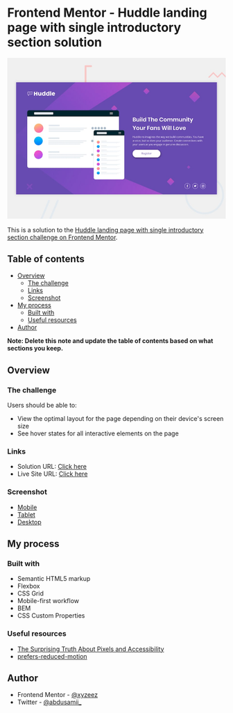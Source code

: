 # Frontend Mentor - Huddle landing page with single introductory section solution

![](./images/Screenshots/desktop-preview.jpg)

This is a solution to the [Huddle landing page with single introductory section challenge on Frontend Mentor](https://www.frontendmentor.io/challenges/huddle-landing-page-with-a-single-introductory-section-B_2Wvxgi0).

## Table of contents

- [Overview](#overview)
  - [The challenge](#the-challenge)
  - [Links](#links)
  - [Screenshot](#screenshot)
- [My process](#my-process)
  - [Built with](#built-with)
  - [Useful resources](#useful-resources)
- [Author](#author)

**Note: Delete this note and update the table of contents based on what sections you keep.**

## Overview

### The challenge

Users should be able to:

- View the optimal layout for the page depending on their device's screen size
- See hover states for all interactive elements on the page

### Links

- Solution URL: [Click here](https://www.frontendmentor.io/solutions/responsive-huddle-landing-page-with-single-introductory-section-3YPhE6DAqq)
- Live Site URL: [Click here](https://huddle-landing-page-femc.netlify.app/)

### Screenshot

- [Mobile](./images/Screenshots/mobile.png)
- [Tablet](./images/Screenshots/tablet.png)
- [Desktop](./images/Screenshots/desktop.png)

## My process

### Built with

- Semantic HTML5 markup
- Flexbox
- CSS Grid
- Mobile-first workflow
- BEM
- CSS Custom Properties

### Useful resources

- [The Surprising Truth About Pixels and Accessibility](https://www.joshwcomeau.com/css/surprising-truth-about-pixels-and-accessibility/)
- [prefers-reduced-motion](https://developer.mozilla.org/en-US/docs/Web/CSS/@media/prefers-reduced-motion)

## Author

- Frontend Mentor - [@xyzeez](https://www.frontendmentor.io/profile/xyzeez)
- Twitter - [@abdusamii_](https://twitter.com/abdusamii_)

